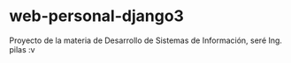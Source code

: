 # web-personal-django3
Proyecto de la materia de Desarrollo de Sistemas de Información, seré Ing. pilas :v
